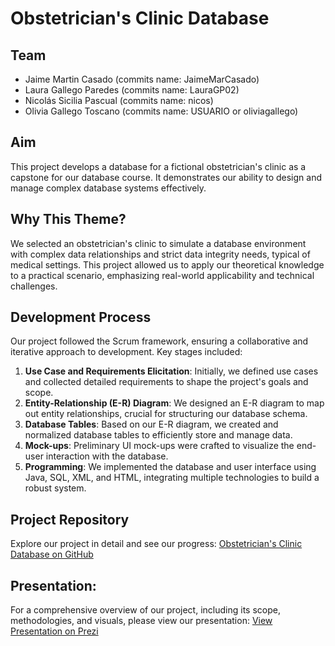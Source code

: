 # Obstetrician's Clinic Database

## Team
- Jaime Martin Casado (commits name: JaimeMarCasado)
- Laura Gallego Paredes (commits name: LauraGP02)
- Nicolás Sicilia Pascual (commits name: nicos)
- Olivia Gallego Toscano (commits name: USUARIO or oliviagallego)

## Aim
This project develops a database for a fictional obstetrician's clinic as a capstone for our database course. It demonstrates our ability to design and manage complex database systems effectively.

## Why This Theme?
We selected an obstetrician's clinic to simulate a database environment with complex data relationships and strict data integrity needs, typical of medical settings. This project allowed us to apply our theoretical knowledge to a practical scenario, emphasizing real-world applicability and technical challenges.

## Development Process
Our project followed the Scrum framework, ensuring a collaborative and iterative approach to development. Key stages included:
1. **Use Case and Requirements Elicitation**: Initially, we defined use cases and collected detailed requirements to shape the project's goals and scope.
2. **Entity-Relationship (E-R) Diagram**: We designed an E-R diagram to map out entity relationships, crucial for structuring our database schema.
3. **Database Tables**: Based on our E-R diagram, we created and normalized database tables to efficiently store and manage data.
4. **Mock-ups**: Preliminary UI mock-ups were crafted to visualize the end-user interaction with the database.
5. **Programming**: We implemented the database and user interface using Java, SQL, XML, and HTML, integrating multiple technologies to build a robust system.

## Project Repository
Explore our project in detail and see our progress:
[Obstetrician's Clinic Database on GitHub](https://github.com/oliviagallego/ObstetricianClinic.git)

## Presentation:
For a comprehensive overview of our project, including its scope, methodologies, and visuals, please view our presentation:
[View Presentation on Prezi](https://prezi.com/view/5SPxCjie4rk1ql0qbVXc/)
